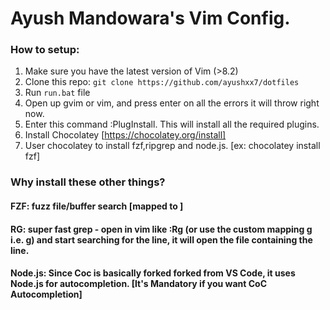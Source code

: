 # Ayush Mandowara's Vim Config.

### How to setup:
1. Make sure you have the latest version of Vim (>8.2) 
2. Clone this repo: `git clone https://github.com/ayushxx7/dotfiles`
3. Run `run.bat` file
4. Open up gvim or vim, and press enter on all the errors it will throw right now. 
5. Enter this command :PlugInstall. This will install all the required plugins. 
6. Install Chocolatey [https://chocolatey.org/install]
7. User chocolatey to install fzf,ripgrep and node.js. [ex: chocolatey install fzf]

### Why install these other things?
#### FZF: fuzz file/buffer search [mapped to <Ctrl><F>]
#### RG: super fast grep - open in vim like :Rg (or use the custom mapping <leader>g i.e. <space>g) and start searching for the line, it will open the file containing the line. 
#### Node.js: Since Coc is basically forked forked from VS Code, it uses Node.js for autocompletion. [It's Mandatory if you want CoC Autocompletion]
